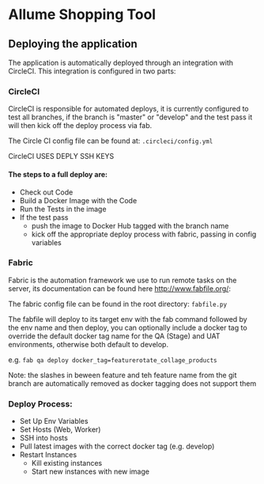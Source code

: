 # Allume Shopping Tool


## Deploying the application
The application is automatically deployed through an integration with CircleCI.  This integration is configured in two parts:

### CircleCI
CircleCI is responsible for automated deploys, it is currently configured to test all branches, if the branch is "master" or "develop" and the test pass it will then kick off the deploy process via fab.

The Circle CI config file can be found at: `.circleci/config.yml`

CircleCI USES DEPLY SSH KEYS

#### The steps to a full deploy are:
* Check out Code
* Build a Docker Image with the Code
* Run the Tests in the image
* If the test pass
  * push the image to Docker Hub tagged with the branch name
  * kick off the appropriate deploy process with fabric, passing in config variables 

### Fabric
Fabric is the automation framework we use to run remote tasks on the server, its documentation can be found here http://www.fabfile.org/:

The fabric config file can be found in the root directory: `fabfile.py`

The fabfile will deploy to its target env with the fab command followed by the env name and then deploy, you can optionally include a docker tag to override the default docker tag name for the QA (Stage) and UAT environments, otherwise both default to develop.

e.g. `fab qa deploy docker_tag=featurerotate_collage_products`

Note: the slashes in beween feature and teh feature name from the git branch are automatically removed as docker tagging does not support them

### Deploy Process:
* Set Up Env Variables
* Set Hosts (Web, Worker)
* SSH into hosts
* Pull latest images with the correct docker tag (e.g. develop)
* Restart Instances
  * Kill existing instances
  * Start new instances with new image




